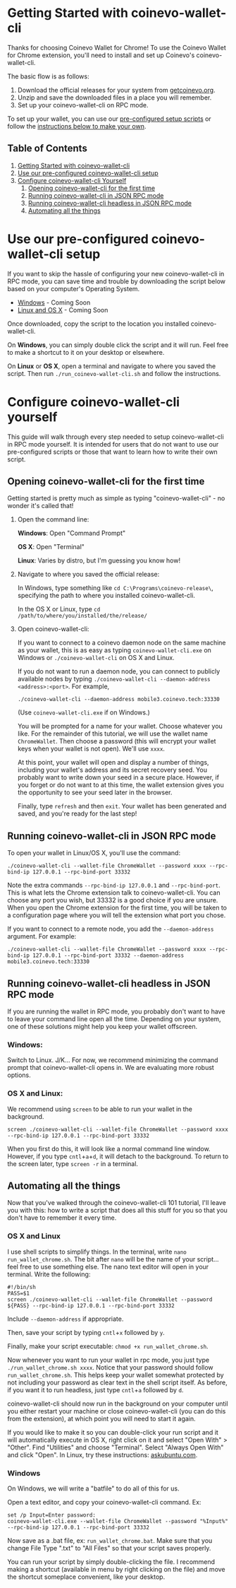 # Getting Started with coinevo-wallet-cli

Thanks for choosing Coinevo Wallet for Chrome! To use the Coinevo Wallet for Chrome extension,
you'll need to install and set up Coinevo's coinevo-wallet-cli.

The basic flow is as follows:

1. Download the official releases for your system from [getcoinevo.org](https://getcoinevo.org/downloads/).
2. Unzip and save the downloaded files in a place you will remember.
3. Set up your coinevo-wallet-cli on RPC mode.

To set up your wallet, you can use our [pre-configured setup scripts](#use-our-pre-configured-coinevo-wallet-cli-setup)
or follow the [instructions below to make your own](#configure-coinevo-wallet-cli-yourself).

## Table of Contents

1. [Getting Started with coinevo-wallet-cli](#getting-started-with-coinevo-wallet-cli)
2. [Use our pre-configured coinevo-wallet-cli setup](#use-our-pre-configured-coinevo-wallet-cli-setup)
3. [Configure coinevo-wallet-cli Yourself](#configure-coinevo-wallet-cli-yourself)
   1. [Opening coinevo-wallet-cli for the first time](#opening-coinevo-wallet-cli-for-the-first-time)
   2. [Running coinevo-wallet-cli in JSON RPC mode](#running-coinevo-wallet-cli-in-json-rpc-mode)
   3. [Running coinevo-wallet-cli headless in JSON RPC mode](#running-coinevo-wallet-cli-headless-in-json-rpc-mode)
   4. [Automating all the things](#automating-all-the-things)


# Use our pre-configured coinevo-wallet-cli setup

If you want to skip the hassle of configuring your new coinevo-wallet-cli in RPC mode, you can save
time and trouble by downloading the script below based on your computer's Operating System.

* [Windows](#) - Coming Soon
* [Linux and OS X](#) - Coming Soon

Once downloaded, copy the script to the location you installed coinevo-wallet-cli.

On **Windows**, you can simply double click the script and it will run. Feel free to make a
shortcut to it on your desktop or elsewhere.

On **Linux** or **OS X**, open a terminal and navigate to where you saved the script. Then
run `./run_coinevo-wallet-cli.sh` and follow the instructions.


# Configure coinevo-wallet-cli yourself

This guide will walk through every step needed to setup coinevo-wallet-cli in RPC mode yourself.
It is intended for users that do not want to use our pre-configured scripts or those that
want to learn how to write their own script.

## Opening coinevo-wallet-cli for the first time

Getting started is pretty much as simple as typing "coinevo-wallet-cli" - no wonder it's called that!

1. Open the command line:

   **Windows**: Open "Command Prompt"

   **OS X**: Open "Terminal"

   **Linux**: Varies by distro, but I'm guessing you know how!

2. Navigate to where you saved the official release:

   In Windows, type something like `cd C:\Programs\coinevo-release\`, specifying the path to
   where you installed coinevo-wallet-cli.

   In the OS X or Linux, type `cd /path/to/where/you/installed/the/release/`

3. Open coinevo-wallet-cli:

   If you want to connect to a coinevo daemon node on the same machine as your wallet, this is
   as easy as typing `coinevo-wallet-cli.exe` on Windows or `./coinevo-wallet-cli` on OS X and Linux.

   If you do not want to run a daemon node, you can connect to publicly available nodes by
   typing `./coinevo-wallet-cli --daemon-address <address>:<port>`. For example,

       ./coinevo-wallet-cli --daemon-address mobile3.coinevo.tech:33330

   (Use `coinevo-wallet-cli.exe` if on Windows.)

   You will be prompted for a name for your wallet. Choose whatever you like. For the
   remainder of this tutorial, we will use the wallet name `ChromeWallet`. Then choose a
   password (this will encrypt your wallet keys when your wallet is not open). We'll use `xxxx`.

   At this point, your wallet will open and display a number of things, including your wallet's
   address and its secret recovery seed. You probably want to write down your seed in a
   secure place. However, if you forget or do not want to at this time, the wallet extension
   gives you the opportunity to see your seed later in the browser.

   Finally, type `refresh` and then `exit`. Your wallet has been generated and saved, and
   you're ready for the last step!


## Running coinevo-wallet-cli in JSON RPC mode

To open your wallet in Linux/OS X, you'll use the command:

    ./coinevo-wallet-cli --wallet-file ChromeWallet --password xxxx --rpc-bind-ip 127.0.0.1 --rpc-bind-port 33332

Note the extra commands `--rpc-bind-ip 127.0.0.1` and `--rpc-bind-port`. This is what lets
the Chrome extension talk to coinevo-wallet-cli. You can choose any port you wish, but 33332 is a
good choice if you are unsure. When you open the Chrome extension for the first time, you
will be taken to a configuration page where you will tell the extension what port you chose.

If you want to connect to a remote node, you add the `--daemon-address` argument. For example:

    ./coinevo-wallet-cli --wallet-file ChromeWallet --password xxxx --rpc-bind-ip 127.0.0.1 --rpc-bind-port 33332 --daemon-address mobile3.coinevo.tech:33330


## Running coinevo-wallet-cli headless in JSON RPC mode

If you are running the wallet in RPC mode, you probably don't want to have to leave your
command line open all the time. Depending on your system, one of these solutions might help
you keep your wallet offscreen.

### Windows:

Switch to Linux. J/K... For now, we recommend minimizing the command prompt that coinevo-wallet-cli
opens in. We are evaluating more robust options.

### OS X and Linux:

We recommend using `screen` to be able to run your wallet in the background.

    screen ./coinevo-wallet-cli --wallet-file ChromeWallet --password xxxx --rpc-bind-ip 127.0.0.1 --rpc-bind-port 33332

When you first do this, it will look like a normal command line window. However, if you type
`cntl`+`a`+`d`, it will detach to the background. To return to the screen later, type `screen -r`
in a terminal.


## Automating all the things

Now that you've walked through the coinevo-wallet-cli 101 tutorial, I'll leave you with this: how
to write a script that does all this stuff for you so that you don't have to remember it every time.

### OS X and Linux

I use shell scripts to simplify things. In the terminal, write `nano run_wallet_chrome.sh`.
The bit after `nano` will be the name of your script... feel free to use something else.
The nano text editor will open in your terminal. Write the following:

    #!/bin/sh
    PASS=$1
    screen ./coinevo-wallet-cli --wallet-file ChromeWallet --password ${PASS} --rpc-bind-ip 127.0.0.1 --rpc-bind-port 33332

Include `--daemon-address` if appropriate.

Then, save your script by typing `cntl`+`x` followed by `y`.

Finally, make your script executable: `chmod +x run_wallet_chrome.sh`.

Now whenever you want to run your wallet in rpc mode, you just type `./run_wallet_chrome.sh xxxx`.
Notice that your password should follow `run_wallet_chrome.sh`. This helps keep your wallet
somewhat protected by not including your password as clear text in the shell script itself.
As before, if you want it to run headless, just type `cntl`+`a` followed by `d`.

coinevo-wallet-cli should now run in the background on your computer until you either restart
your machine or close coinevo-wallet-cli (you can do this from the extension), at which point you
will need to start it again.

If you would like to make it so you can double-click your run script and it will automatically
execute in OS X, right click on it and select "Open With" > "Other". Find "Utilities" and choose "Terminal".
Select "Always Open With" and click "Open". In Linux, try these instructions:
[askubuntu.com](http://askubuntu.com/questions/465531/how-to-make-a-shell-file-execute-by-double-click).

### Windows

On Windows, we will write a "batfile" to do all of this for us.

Open a text editor, and copy your coinevo-wallet-cli command. Ex:

    set /p Input=Enter password:
    coinevo-wallet-cli.exe --wallet-file ChromeWallet --password "%Input%" --rpc-bind-ip 127.0.0.1 --rpc-bind-port 33332

Now save as a .bat file, ex: `run_wallet_chrome.bat`.
Make sure that you change File Type ".txt" to "All Files" so that your script saves properly.

You can run your script by simply double-clicking the file. I recommend making a shortcut
(available in menu by right clicking on the file) and move the shortcut someplace convenient,
like your desktop.

